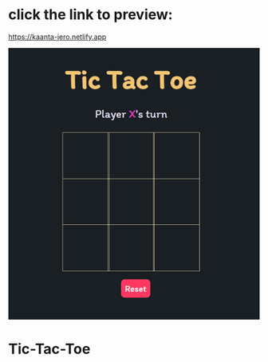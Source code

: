 # click the link to preview:

https://kaanta-jero.netlify.app

![preview img](/Screenshot.png)

# Tic-Tac-Toe
